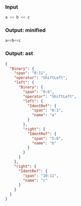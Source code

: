 ### Input
```js parse:expr
a << b << c
```

### Output: minified
```js
a<<b<<c
```

### Output: ast
```json
{
  "Binary": {
    "span": "0:11",
    "operator": "ShiftLeft",
    "left": {
      "Binary": {
        "span": "0:6",
        "operator": "ShiftLeft",
        "left": {
          "IdentRef": {
            "span": "0:1",
            "name": "a"
          }
        },
        "right": {
          "IdentRef": {
            "span": "5:6",
            "name": "b"
          }
        }
      }
    },
    "right": {
      "IdentRef": {
        "span": "10:11",
        "name": "c"
      }
    }
  }
}
```
